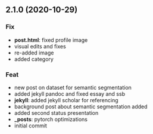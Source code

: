 ## 2.1.0 (2020-10-29)

### Fix

- **post.html**: fixed profile image
- visual edits and fixes
- re-added image
- added category

### Feat

- new post on dataset for semantic segmentation
- added jekyll pandoc and fixed essay and ssb
- **jekyll**: added jekyll scholar for referencing
- background post about semantic segmentation added
- added second status presentation
- **_posts**: pytorch optimizations
- initial commit
